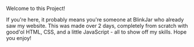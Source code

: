 Welcome to this Project!

If you're here, it probably means you're someone at BlinkJar who already saw my website. This was made over 2 days,
completely from scratch with good'ol HTML, CSS, and a little JavaScript - all to show off my skills. Hope you enjoy!
